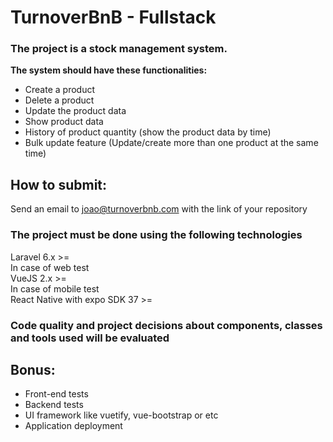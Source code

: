 # TurnoverBnB - Fullstack
### The project is a stock management system.

<b>The system should have these functionalities:</b>

* Create a product
* Delete a product
* Update the product data
* Show product data
* History of product quantity (show the product data by time)
* Bulk update feature (Update/create more than one product at the same time)

## How to submit:
Send an email to joao@turnoverbnb.com with the link of your repository


### The project must be done using the following technologies

<p>Laravel 6.x >= </br>
In case of web test</br>
VueJS 2.x >= </br>
In case of mobile test</br>
React Native with expo SDK 37 >=
</p>

### Code quality and project decisions about components, classes and tools used will be evaluated

## Bonus:
* Front-end tests
* Backend tests
* UI framework like vuetify, vue-bootstrap or etc
* Application deployment
